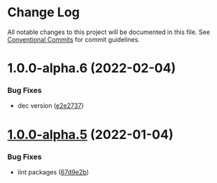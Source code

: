 # Change Log

All notable changes to this project will be documented in this file.
See [Conventional Commits](https://conventionalcommits.org) for commit guidelines.

# 1.0.0-alpha.6 (2022-02-04)


### Bug Fixes

* dec version ([e2e2737](https://github.com/thoughtindustries/helium/commit/e2e2737674ca24e59650c909948aa77de1833d66))





# [1.0.0-alpha.5](https://github.com/thoughtindustries/helium/compare/@thoughtindustries/header@1.0.0-alpha.4...@thoughtindustries/header@1.0.0-alpha.5) (2022-01-04)


### Bug Fixes

* lint packages ([67d9e2b](https://github.com/thoughtindustries/helium/commit/67d9e2b831800c00a0d9c99bfd7f498321242536))

